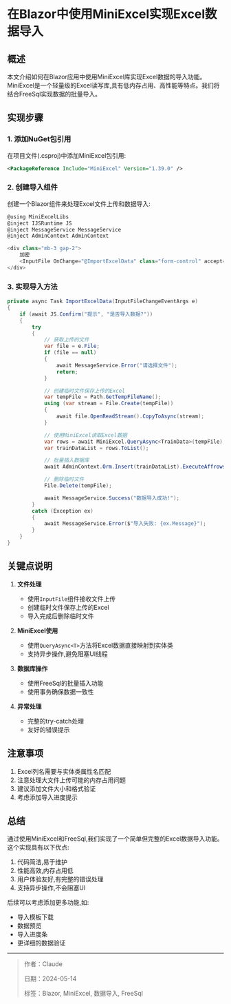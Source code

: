 # 在Blazor中使用MiniExcel实现Excel数据导入

## 概述

本文介绍如何在Blazor应用中使用MiniExcel库实现Excel数据的导入功能。MiniExcel是一个轻量级的Excel读写库,具有低内存占用、高性能等特点。我们将结合FreeSql实现数据的批量导入。

## 实现步骤

### 1. 添加NuGet包引用

在项目文件(.csproj)中添加MiniExcel包引用:

```xml
<PackageReference Include="MiniExcel" Version="1.39.0" />
```

### 2. 创建导入组件

创建一个Blazor组件来处理Excel文件上传和数据导入:

```csharp
@using MiniExcelLibs
@inject IJSRuntime JS
@inject MessageService MessageService
@inject AdminContext AdminContext

<div class="mb-3 gap-2">
    加密
    <InputFile OnChange="@ImportExcelData" class="form-control" accept=".xlsx,.xls"/>
</div>
```

### 3. 实现导入方法

```csharp
private async Task ImportExcelData(InputFileChangeEventArgs e)
{
    if (await JS.Confirm("提示", "是否导入数据?"))
    {
        try
        {
            // 获取上传的文件
            var file = e.File;
            if (file == null)
            {
                await MessageService.Error("请选择文件");
                return;
            }

            // 创建临时文件保存上传的Excel
            var tempFile = Path.GetTempFileName();
            using (var stream = File.Create(tempFile))
            {
                await file.OpenReadStream().CopyToAsync(stream);
            }

            // 使用MiniExcel读取Excel数据
            var rows = await MiniExcel.QueryAsync<TrainData>(tempFile);
            var trainDataList = rows.ToList();

            // 批量插入数据库
            await AdminContext.Orm.Insert(trainDataList).ExecuteAffrowsAsync();

            // 删除临时文件
            File.Delete(tempFile);

            await MessageService.Success("数据导入成功!");
        }
        catch (Exception ex)
        {
            await MessageService.Error($"导入失败: {ex.Message}");
        }
    }
}
```

## 关键点说明

1. **文件处理**
   - 使用`InputFile`组件接收文件上传
   - 创建临时文件保存上传的Excel
   - 导入完成后删除临时文件

2. **MiniExcel使用**
   - 使用`QueryAsync<T>`方法将Excel数据直接映射到实体类
   - 支持异步操作,避免阻塞UI线程

3. **数据库操作**
   - 使用FreeSql的批量插入功能
   - 使用事务确保数据一致性

4. **异常处理**
   - 完整的try-catch处理
   - 友好的错误提示

## 注意事项

1. Excel列名需要与实体类属性名匹配
2. 注意处理大文件上传可能的内存占用问题
3. 建议添加文件大小和格式验证
4. 考虑添加导入进度提示

## 总结

通过使用MiniExcel和FreeSql,我们实现了一个简单但完整的Excel数据导入功能。这个实现具有以下优点:

1. 代码简洁,易于维护
2. 性能高效,内存占用低
3. 用户体验友好,有完整的错误处理
4. 支持异步操作,不会阻塞UI

后续可以考虑添加更多功能,如:
- 导入模板下载
- 数据预览
- 导入进度条
- 更详细的数据验证 

---

> 作者：Claude
> 
> 日期：2024-05-14
> 
> 标签：Blazor, MiniExcel, 数据导入, FreeSql 